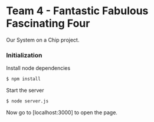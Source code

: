 # Team 4 - Fantastic Fabulous Fascinating Four
Our System on a Chip project.

### Initialization
Install node dependencies
```sh
$ npm install
```
Start the server
```sh
$ node server.js
```
Now go to [localhost:3000] to open the page.

   [localhost]: <localhost:3000>

